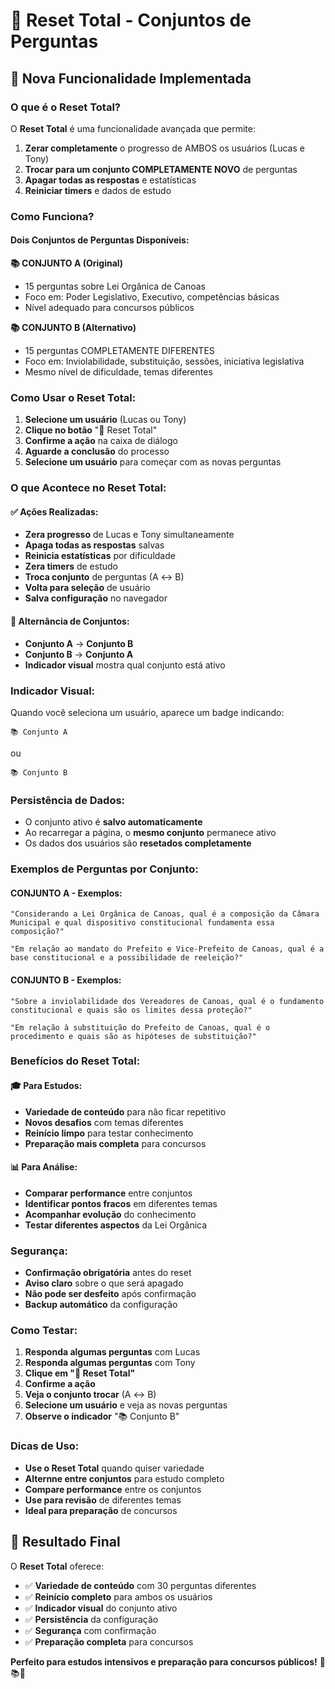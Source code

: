 # 🔄 Reset Total - Conjuntos de Perguntas

## 🎯 **Nova Funcionalidade Implementada**

### **O que é o Reset Total?**

O **Reset Total** é uma funcionalidade avançada que permite:

1. **Zerar completamente** o progresso de AMBOS os usuários (Lucas e Tony)
2. **Trocar para um conjunto COMPLETAMENTE NOVO** de perguntas
3. **Apagar todas as respostas** e estatísticas
4. **Reiniciar timers** e dados de estudo

### **Como Funciona?**

#### **Dois Conjuntos de Perguntas Disponíveis:**

**📚 CONJUNTO A (Original)**
- 15 perguntas sobre Lei Orgânica de Canoas
- Foco em: Poder Legislativo, Executivo, competências básicas
- Nível adequado para concursos públicos

**📚 CONJUNTO B (Alternativo)**
- 15 perguntas COMPLETAMENTE DIFERENTES
- Foco em: Inviolabilidade, substituição, sessões, iniciativa legislativa
- Mesmo nível de dificuldade, temas diferentes

### **Como Usar o Reset Total:**

1. **Selecione um usuário** (Lucas ou Tony)
2. **Clique no botão** "🔄 Reset Total"
3. **Confirme a ação** na caixa de diálogo
4. **Aguarde a conclusão** do processo
5. **Selecione um usuário** para começar com as novas perguntas

### **O que Acontece no Reset Total:**

#### **✅ Ações Realizadas:**
- **Zera progresso** de Lucas e Tony simultaneamente
- **Apaga todas as respostas** salvas
- **Reinicia estatísticas** por dificuldade
- **Zera timers** de estudo
- **Troca conjunto** de perguntas (A ↔ B)
- **Volta para seleção** de usuário
- **Salva configuração** no navegador

#### **🔄 Alternância de Conjuntos:**
- **Conjunto A** → **Conjunto B**
- **Conjunto B** → **Conjunto A**
- **Indicador visual** mostra qual conjunto está ativo

### **Indicador Visual:**

Quando você seleciona um usuário, aparece um badge indicando:
```
📚 Conjunto A
```
ou
```
📚 Conjunto B
```

### **Persistência de Dados:**

- O conjunto ativo é **salvo automaticamente**
- Ao recarregar a página, o **mesmo conjunto** permanece ativo
- Os dados dos usuários são **resetados completamente**

### **Exemplos de Perguntas por Conjunto:**

#### **CONJUNTO A - Exemplos:**
```
"Considerando a Lei Orgânica de Canoas, qual é a composição da Câmara Municipal e qual dispositivo constitucional fundamenta essa composição?"

"Em relação ao mandato do Prefeito e Vice-Prefeito de Canoas, qual é a base constitucional e a possibilidade de reeleição?"
```

#### **CONJUNTO B - Exemplos:**
```
"Sobre a inviolabilidade dos Vereadores de Canoas, qual é o fundamento constitucional e quais são os limites dessa proteção?"

"Em relação à substituição do Prefeito de Canoas, qual é o procedimento e quais são as hipóteses de substituição?"
```

### **Benefícios do Reset Total:**

#### **🎓 Para Estudos:**
- **Variedade de conteúdo** para não ficar repetitivo
- **Novos desafios** com temas diferentes
- **Reinício limpo** para testar conhecimento
- **Preparação mais completa** para concursos

#### **📊 Para Análise:**
- **Comparar performance** entre conjuntos
- **Identificar pontos fracos** em diferentes temas
- **Acompanhar evolução** do conhecimento
- **Testar diferentes aspectos** da Lei Orgânica

### **Segurança:**

- **Confirmação obrigatória** antes do reset
- **Aviso claro** sobre o que será apagado
- **Não pode ser desfeito** após confirmação
- **Backup automático** da configuração

### **Como Testar:**

1. **Responda algumas perguntas** com Lucas
2. **Responda algumas perguntas** com Tony
3. **Clique em "🔄 Reset Total"**
4. **Confirme a ação**
5. **Veja o conjunto trocar** (A ↔ B)
6. **Selecione um usuário** e veja as novas perguntas
7. **Observe o indicador** "📚 Conjunto B"

### **Dicas de Uso:**

- **Use o Reset Total** quando quiser variedade
- **Alternne entre conjuntos** para estudo completo
- **Compare performance** entre os conjuntos
- **Use para revisão** de diferentes temas
- **Ideal para preparação** de concursos

## 🚀 **Resultado Final**

O **Reset Total** oferece:

- ✅ **Variedade de conteúdo** com 30 perguntas diferentes
- ✅ **Reinício completo** para ambos os usuários
- ✅ **Indicador visual** do conjunto ativo
- ✅ **Persistência** da configuração
- ✅ **Segurança** com confirmação
- ✅ **Preparação completa** para concursos

**Perfeito para estudos intensivos e preparação para concursos públicos!** 🎯📚✨ 